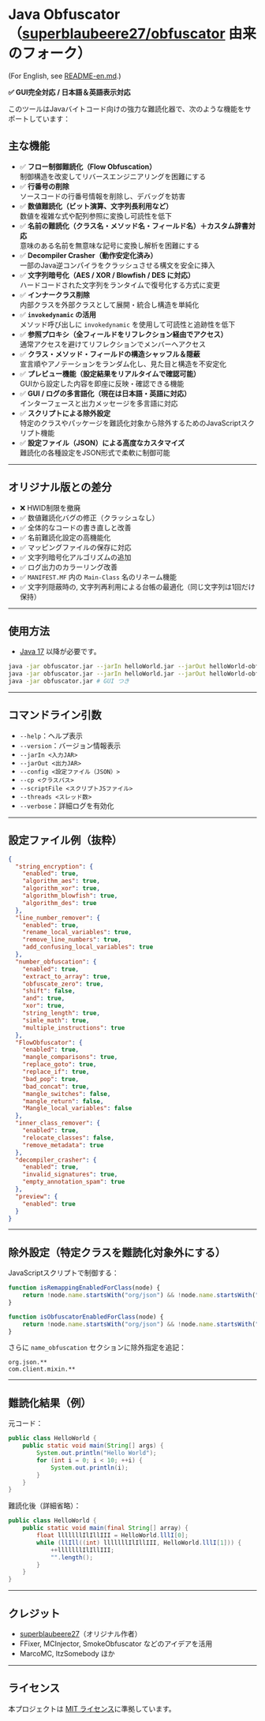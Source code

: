 # Java Obfuscator（[superblaubeere27/obfuscator](https://github.com/superblaubeere27/obfuscator) 由来のフォーク）

(For English, see [README-en.md](README-en.md).)

**:white_check_mark: GUI完全対応 / 日本語＆英語表示対応**

このツールはJavaバイトコード向けの強力な難読化器で、次のような機能をサポートしています：

## 主な機能

- :white_check_mark: **フロー制御難読化（Flow Obfuscation）**  
  制御構造を改変してリバースエンジニアリングを困難にする
- :white_check_mark: **行番号の削除**  
  ソースコードの行番号情報を削除し、デバッグを妨害
- :white_check_mark: **数値難読化（ビット演算、文字列長利用など）**  
  数値を複雑な式や配列参照に変換し可読性を低下
- :white_check_mark: **名前の難読化（クラス名・メソッド名・フィールド名）＋カスタム辞書対応**  
  意味のある名前を無意味な記号に変換し解析を困難にする
- :white_check_mark: **Decompiler Crasher（動作安定化済み）**  
  一部のJava逆コンパイラをクラッシュさせる構文を安全に挿入
- :white_check_mark: **文字列暗号化（AES / XOR / Blowfish / DES に対応）**  
  ハードコードされた文字列をランタイムで復号化する方式に変更
- :white_check_mark: **インナークラス削除**  
  内部クラスを外部クラスとして展開・統合し構造を単純化
- :white_check_mark: **`invokedynamic` の活用**  
  メソッド呼び出しに `invokedynamic` を使用して可読性と追跡性を低下
- :white_check_mark: **参照プロキシ（全フィールドをリフレクション経由でアクセス）**  
  通常アクセスを避けてリフレクションでメンバーへアクセス
- :white_check_mark: **クラス・メソッド・フィールドの構造シャッフル＆隠蔽**  
  宣言順やアノテーションをランダム化し、見た目と構造を不安定化
- :white_check_mark: **プレビュー機能（設定結果をリアルタイムで確認可能）**  
  GUIから設定した内容を即座に反映・確認できる機能
- :white_check_mark: **GUI / ログの多言語化（現在は日本語・英語に対応）**  
  インターフェースと出力メッセージを多言語に対応
- :white_check_mark: **スクリプトによる除外設定**  
  特定のクラスやパッケージを難読化対象から除外するためのJavaScriptスクリプト機能
- :white_check_mark: **設定ファイル（JSON）による高度なカスタマイズ**  
  難読化の各種設定をJSON形式で柔軟に制御可能

---

## オリジナル版との差分

- :x: HWID制限を撤廃
- :white_check_mark: 数値難読化バグの修正（クラッシュなし）
- :white_check_mark: 全体的なコードの書き直しと改善
- :white_check_mark: 名前難読化設定の高機能化
- :white_check_mark: マッピングファイルの保存に対応
- :white_check_mark: 文字列暗号化アルゴリズムの追加
- :white_check_mark: ログ出力のカラーリング改善
- :white_check_mark: `MANIFEST.MF` 内の `Main-Class` 名のリネーム機能
- :white_check_mark: 文字列隠蔽時の, 文字列再利用による台帳の最適化（同じ文字列は1回だけ保持）

---

## 使用方法

+ [Java 17](https://www.oracle.com/java/technologies/javase-jdk17-downloads.html) 以降が必要です。

```bash
java -jar obfuscator.jar --jarIn helloWorld.jar --jarOut helloWorld-obf.jar
java -jar obfuscator.jar --jarIn helloWorld.jar --jarOut helloWorld-obf.jar --config obfConfig.json
java -jar obfuscator.jar # GUI つき
```

---

## コマンドライン引数

- `--help`：ヘルプ表示
- `--version`：バージョン情報表示
- `--jarIn <入力JAR>`
- `--jarOut <出力JAR>`
- `--config <設定ファイル（JSON）>`
- `--cp <クラスパス>`
- `--scriptFile <スクリプトJSファイル>`
- `--threads <スレッド数>`
- `--verbose`：詳細ログを有効化

---

## 設定ファイル例（抜粋）

```json
{
  "string_encryption": {
    "enabled": true,
    "algorithm_aes": true,
    "algorithm_xor": true,
    "algorithm_blowfish": true,
    "algorithm_des": true
  },
  "line_number_remover": {
    "enabled": true,
    "rename_local_variables": true,
    "remove_line_numbers": true,
    "add_confusing_local_variables": true
  },
  "number_obfuscation": {
    "enabled": true,
    "extract_to_array": true,
    "obfuscate_zero": true,
    "shift": false,
    "and": true,
    "xor": true,
    "string_length": true,
    "simle_math": true,
    "multiple_instructions": true
  },
  "FlowObfuscator": {
    "enabled": true,
    "mangle_comparisons": true,
    "replace_goto": true,
    "replace_if": true,
    "bad_pop": true,
    "bad_concat": true,
    "mangle_switches": false,
    "mangle_return": false,
    "Mangle_local_variables": false
  },
  "inner_class_remover": {
    "enabled": true,
    "relocate_classes": false,
    "remove_metadata": true
  },
  "decompiler_crasher": {
    "enabled": true,
    "invalid_signatures": true,
    "empty_annotation_spam": true
  },
  "preview": {
    "enabled": true
  }
}
```

---

## 除外設定（特定クラスを難読化対象外にする）

JavaScriptスクリプトで制御する：

```js
function isRemappingEnabledForClass(node) {
    return !node.name.startsWith("org/json") && !node.name.startsWith("com/client/mixin");
}

function isObfuscatorEnabledForClass(node) {
    return !node.name.startsWith("org/json") && !node.name.startsWith("com/client/mixin");
}
```

さらに `name_obfuscation` セクションに除外指定を追記：

```
org.json.**
com.client.mixin.**
```

---

## 難読化結果（例）

元コード：

```java
public class HelloWorld {
    public static void main(String[] args) {
        System.out.println("Hello World");
        for (int i = 0; i < 10; ++i) {
            System.out.println(i);
        }
    }
}
```

難読化後（詳細省略）：

```java
public class HelloWorld {
    public static void main(final String[] array) {
        float lllllllIlIllIII = HelloWorld.lllI[0];
        while (llIll((int) lllllllIlIllIII, HelloWorld.lllI[1])) {
            ++lllllllIlIllIII;
            "".length();
        }
    }
}
```

---

## クレジット

- [superblaubeere27](https://github.com/superblaubeere27)（オリジナル作者）
- FFixer, MCInjector, SmokeObfuscator などのアイデアを活用
- MarcoMC, ItzSomebody ほか

---

## ライセンス

本プロジェクトは [MIT ライセンス](LICENSE)に準拠しています。
